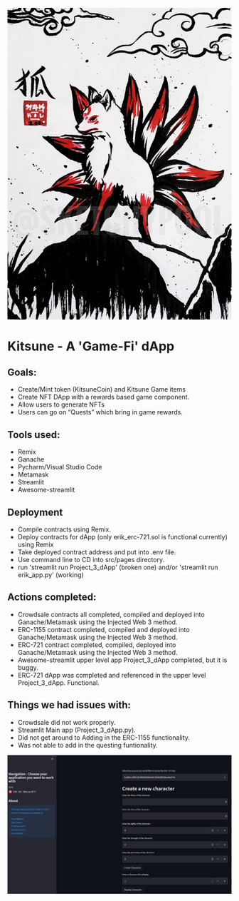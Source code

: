![alt=””](src/images/Kitsune.png)
# Kitsune - A 'Game-Fi' dApp


## Goals:
* Create/Mint token (KitsuneCoin) and Kitsune Game items
* Create NFT DApp with a rewards based game component. 
* Allow users to generate NFTs 
* Users can go on “Quests” which bring in game rewards.

## Tools used:
* Remix
* Ganache
* Pycharm/Visual Studio Code
* Metamask
* Streamlit
* Awesome-streamlit

## Deployment
* Compile contracts using Remix.
* Deploy contracts for dApp (only erik_erc-721.sol is functional currently) using Remix
* Take deployed contract address and put into .env file.
* Use command line to CD into src/pages directory.
* run 'streamlit run Project_3_dApp' (broken one) and/or 'streamlit run erik_app.py' (working)

## Actions completed:
* Crowdsale contracts all completed, compiled and deployed into Ganache/Metamask using the Injected Web 3 method.
* ERC-1155 contract completed, compiled and deployed into Ganache/Metamask using the Injected Web 3 method.
* ERC-721 contract completed, compiled, deployed into Ganache/Metamask using the Injected Web 3 method.
* Awesome-streamlit upper level app Project_3_dApp completed, but it is buggy.
* ERC-721 dApp was completed and referenced in the upper level Project_3_dApp. Functional.

## Things we had issues with:
* Crowdsale did not work properly.
* Streamlit Main app (Project_3_dApp.py).
* Did not get around to Adding in the ERC-1155 functionality.
* Was not able to add in the questing funtionality.

![alt=””](src/images/broken_app.png)
